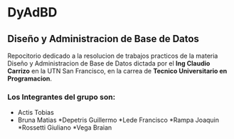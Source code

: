 # DyAdBD
## Diseño y Administracion de Base de Datos

Repocitorio dedicado a la resolucion de trabajos practicos de la materia Diseño y Administracion de Base de Datos dictada por el 
**Ing Claudio Carrizo** en la UTN San Francisco, en la carrea de **Tecnico Universitario en Programacion**.

### Los Integrantes del grupo son:

* Actis Tobias
* Bruna Matias
*Depetris Guillermo 
*Lede Francisco 
*Rampa Joaquin 
*Rossetti Giuliano 
*Vega Braian







